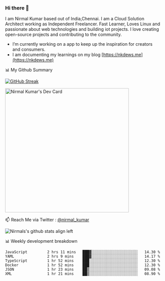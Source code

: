 ### Hi there 👋

 I am Nirmal Kumar based out of India,Chennai. I am a Cloud Solution Architect working as Independent Freelancer. Fast Learner, Loves Linux and passionate about web technologies and building iot projects. I love creating open-source projects and contributing to the community.

- I’m currently working on a app to keep up the inspiration for creators and consumers.
- I am documenting my learnings on my blog [https://nkdews.me](https://nkdews.me)


📊 My Github Summary

[![GitHub Streak](https://github-readme-streak-stats.herokuapp.com?user=nk-gears&theme=dark&hide_border=true&date_format=M%20j%5B%2C%20Y%5D)](https://git.io/streak-stats)

<a href="https://app.daily.dev/nirmal_kumar"><img src="https://api.daily.dev/devcards/a16cfcf02d384b16b41de71ce4d1d811.png?r=8ve" width="400" alt="Nirmal Kumar's Dev Card"/></a>

📫 Reach Me via  Twitter : [@nirmal_kumar](https://twitter.com/nirmal_kumar)

![Nirmals's github stats align left](https://github-readme-stats.vercel.app/api?username=nk-gears&show_icons=true)


📊 Weekly development breakdown

<!--START_SECTION:waka-->

```text
JavaScript         2 hrs 11 mins   ███▓░░░░░░░░░░░░░░░░░░░░░   14.30 %
YAML               2 hrs 9 mins    ███▓░░░░░░░░░░░░░░░░░░░░░   14.17 %
TypeScript         1 hr 52 mins    ███░░░░░░░░░░░░░░░░░░░░░░   12.30 %
Docker             1 hr 52 mins    ███░░░░░░░░░░░░░░░░░░░░░░   12.30 %
JSON               1 hr 23 mins    ██▒░░░░░░░░░░░░░░░░░░░░░░   09.08 %
XML                1 hr 21 mins    ██▒░░░░░░░░░░░░░░░░░░░░░░   08.90 %
```

<!--END_SECTION:waka-->


